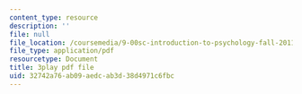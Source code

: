 ```yaml
---
content_type: resource
description: ''
file: null
file_location: /coursemedia/9-00sc-introduction-to-psychology-fall-2011/32742a76ab09aedcab3d38d4971c6fbc_76O3rulk844.pdf
file_type: application/pdf
resourcetype: Document
title: 3play pdf file
uid: 32742a76-ab09-aedc-ab3d-38d4971c6fbc
---
```

